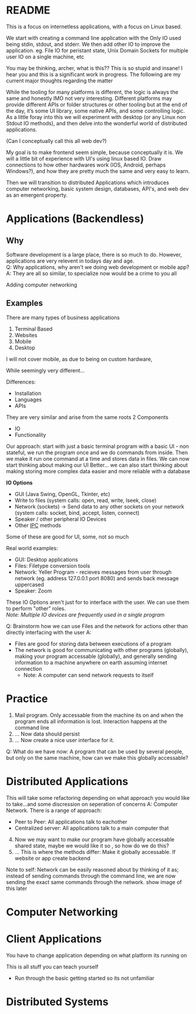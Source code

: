 # README
This is a focus on internetless applications, with a focus on Linux based. 

We start with creating a command line application with the Only IO used being stdin, stdout, and stderr. We then add other IO to improve the application. eg. File IO for peristant state, Unix Domain Sockets for multiple user IO on a single machine, etc

You may be thinking, archer, what is this?? This is so stupid and insane! I hear you and this is a significant work in progress. The following are my current major thoughts regarding the matter

While the tooling for many platforms is different, the logic is always the same and honestly IMO not very interesting. Different platforms may provide different APIs or folder structures or other tooling but at the  end of the day, it’s some UI library, some native APIs, and some controlling logic. As a little foray into this we will experiment with desktop (or any Linux non Stdout IO methods), and then delve into the wonderful world of distributed applications.

(Can I conceptually call this all web dev?)

My goal is to make frontend seem simple, because conceptually it is. We will a little bit of experience with UI's using linux based IO. Draw connections to how other hardwares work (IOS, Android, perhaps Windows?), and how they are pretty much the same and very easy to learn. 

Then we will transition to distributed Applications which introduces computer networking, basic system design, databases, API's, and web dev as an emergent property. 


# Applications (Backendless)
## Why
Software development is a large place, there is so much to do. However, applications are very relevent in todays day and age.  
Q: Why applications, why aren't we doing web development or mobile app?  
A: They are all so similar, to specialize now would be a crime to you all  

Adding computer networking 

## Examples
There are many types of business applications
1. Terminal Based
2. Websites
3. Mobile
4. Desktop

I will not cover mobile, as due to being on custom hardware, 

While seemingly very different...

Differences: 
* Installation
* Languages
* APIs

They are very similar and arise from the same roots 
2 Components
* IO
* Functionality

<!-- TODO: Expand on this -->
Our approach: 
start with just a basic terminal program with a basic UI - non stateful, we run the program once and we do commands from inside. Then we make it run one command at a time and stores data in files. We can now start thinking about making our UI Better... we can also start thinking about making storing more complex data easier and more reliable with a database

__IO Options__
* GUI (Java Swing, OpenGL, Tkinter, etc)
* Write to files (system calls: open, read, write, lseek, close)
* Network (sockets) -> Send data to any other sockets on your network (system calls: socket, bind, accept, listen, connect)
* Speaker / other peripheral IO Devices
* Other [IPC](https://en.wikipedia.org/wiki/Inter-process_communication) methods

Some of these are good for UI, some, not so much

Real world examples: 
* GUI: Desktop applications
* Files: Filetype conversion tools
* Network: Yeller Program - recieves messages from user through network (eg. address 127.0.0.1 port 8080) and sends back message uppercased
* Speaker: Zoom

These IO Options aren't just for to interface with the user. We can use them to perform "other" roles.  
*Note: Multiple IO devices are frequently used in a single program*

Q: Brainstorm how we can use Files and the network for actions other than directly interfacing with the user
A: 
* Files are good for storing data between executions of a program
* The network is good for communicating with other programs (globally), making your program accessable (globally), and generally sending information to a machine anywhere on earth assuming internet connection
    * Note: A computer can send network requests to itself


# Practice
1. Mail program. Only accessable from the machine its on and when the program ends all information is lost. Interaction happens at the command line
2. ... Now data should persist
3. ... Now create a nice user interface for it. <!-- TODO: The ordering here seems wrong - also whats up with mobile app ;-; eugh explaining server and application is going to be a pain here TODO: figure this out-->

Q: What do we have now: A program that can be used by several people, but only on the same machine, how can we make this globally accessable?
# Distributed Applications
This will take some refactoring depending on what approach you would like to take...and some discression on seperation of concerns
A: Computer Network. There is a range of approach:
* Peer to Peer: All applications talk to eachother
* Centralized server: All applications talk to a main computer that 

4. Now we may want to make our program have globally accessable shared state, maybe we would like it so , so how do we do this? 
4. ... This is where the methods differ: Make it globally accessable. If website or app create backend 

Note to self: Network can be easily reasoned about by thinking of it as; instead of sending commands through the command line, we are now sending the exact same commands through the network. show image of this later

# Computer Networking

# Client Applications
You have to change application depending on what platform its running on

This is all stuff you can teach yourself
* Run through the basic getting started so its not unfamiliar

# Distributed Systems